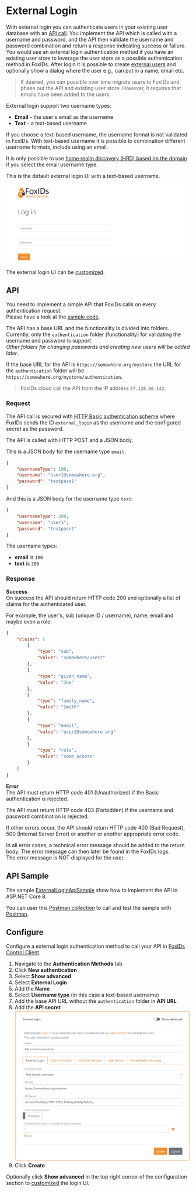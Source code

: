 # External Login

With external login you can authenticate users in your existing user database with an [API call](#api). You implement the API which is called with a username and password, and the API then validate the username and password combination and return a response indicating success or failure.  
You would use an external login authentication method if you have an existing user store to leverage the user store as a possible authentication method in FoxIDs. 
After login it is possible to create [external users](users.md#external-users) and optionally show a dialog where the user e.g., can put in a name, email etc.

> If desired, you can possible over time migrate users to FoxIDs and phase out the API and existing user store. However, it requires that emails have been added to the users.

External login support two username types:
- **Email** - the user's email as the username
- **Text** - a text-based username

If you choose a text-based username, the username format is not validated in FoxIDs. With text-based username it is possible to combination different username formats, include using an email.

It is only possible to use [home realm discovery (HRD) based on the domain](login.md#home-realm-discovery-hrd) if you select the email username type.

This is the default external login UI with a text-based username.

![External Login UI](images/configure-external-login-ui.png)

The external login UI can be [customized](customization.md).

## API

You need to implement a simple API that FoxIDs calls on every authentication request.  
Please have a look at the [sample code](#api-sample).

The API has a base URL and the functionality is divided into folders. Currently, only the `authentication` folder (functionality) for validating the username and password is support.  
*Other folders for changing passwords and creating new users will be added later.*

If the base URL for the API is `https://somewhere.org/mystore` the URL for the `authentication` folder will be `https://somewhere.org/mystore/authentication`.

> FoxIDs cloud call the API from the IP address `57.128.60.142`.

### Request
The API call is secured with [HTTP Basic authentication scheme](https://datatracker.ietf.org/doc/html/rfc6749#section-2.3.1) where FoxIDs sends the ID `external_login` as the username and the configured secret as the password.

The API is called with HTTP POST and a JSON body.

This is a JSON body for the username type `email`:
```JSON
{
    "usernameType": 100,
    "username": "user1@somewhere.org",
    "password": "testpass1"
}
```

And this is a JSON body for the username type `text`:
```JSON
{
    "usernameType": 200,
    "username": "user1",
    "password": "testpass1"
}
```

The username types:
- **email** is `100` 
- **text** is `200`

### Response
**Success**  
On success the API should return HTTP code 200 and optionally a list of claims for the authenticated user.

For example, the user's, sub (unique ID / username), name, email and maybe even a role:
```JSON
{
    "claims": [
        {
            "type": "sub",
            "value": "somewhere/user2"
        },
        {
            "type": "given_name",
            "value": "Joe"
        },
        {
            "type": "family_name",
            "value": "Smith"
        },
        {
            "type": "email",
            "value": "user2@somewhere.org"
        },
        {
            "type": "role",
            "value": "some_access"
        }
    ]
}
```

**Error**  
The API must return HTTP code 401 (Unauthorized) if the Basic authentication is rejected.

The API must return HTTP code 403 (Forbidden) if the username and password combination is rejected.

If other errors occur, the API should return HTTP code 400 (Bad Request), 500 (Internal Server Error) or another or another appropriate error code.

In all error cases, a technical error message should be added to the return body. The error message can then later be found in the FoxIDs logs.  
The error message is NOT displayed for the user.

## API Sample
The sample [ExternalLoginApiSample](https://github.com/ITfoxtec/FoxIDs.Samples/tree/main/src/ExternalLoginApiSample) show how to implement the API in ASP.NET Core 8.

You can user this [Postman collection](https://github.com/ITfoxtec/FoxIDs.Samples/tree/main/src/ExternalLoginApiSample/external-login-api.postman_collection.json) to call and test the sample with [Postman](https://www.postman.com/downloads/).

## Configure 
Configure a external login authentication method to call your API in [FoxIDs Control Client](control.md#foxids-control-client).

 1. Navigate to the **Authentication Methods** tab
 2. Click **New authentication**
 3. Select **Show advanced**
 4. Select **External Login**
 5. Add the **Name**
 6. Select **Username type** (in this case a text-based username)
 7. Add the base API URL without the `authentication` folder in **API URL**
 8. Add the **API secret**
    ![Configure an external login authentication method](images/configure-external-login-config.png)
 9. Click **Create**

 Optionally click **Show advanced** in the top right corner of the configuration section to [customized](customization.md) the login UI.
